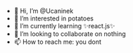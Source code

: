 - 👋 Hi, I’m @Ucaninek
- 👀 I’m interested in potatoes
- 🌱 I’m currently learning ✨react.js✨
- 💞️ I’m looking to collaborate on nothing
- 📫 How to reach me: you dont

<!---
Ucaninek/Ucaninek is a ✨ special ✨ repository because its `README.md` (this file) appears on your GitHub profile.
You can click the Preview link to take a look at your changes.
--->
